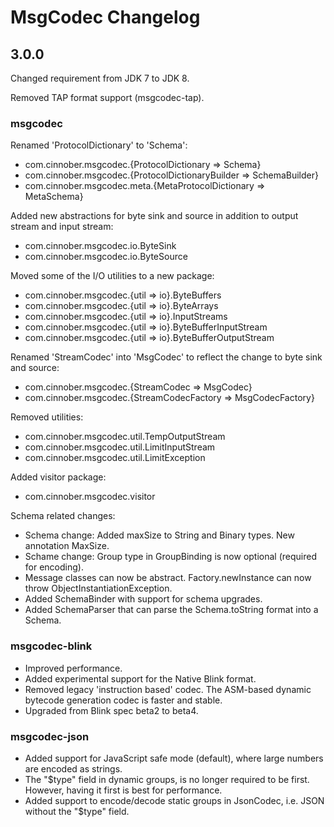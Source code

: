 # MsgCodec Changelog

## 3.0.0

Changed requirement from JDK 7 to JDK 8.

Removed TAP format support (msgcodec-tap).

### msgcodec
Renamed 'ProtocolDictionary' to 'Schema':

 - com.cinnober.msgcodec.{ProtocolDictionary => Schema}
 - com.cinnober.msgcodec.{ProtocolDictionaryBuilder => SchemaBuilder}
 - com.cinnober.msgcodec.meta.{MetaProtocolDictionary => MetaSchema}

Added new abstractions for byte sink and source in addition to
output stream and input stream:

 - com.cinnober.msgcodec.io.ByteSink
 - com.cinnober.msgcodec.io.ByteSource

Moved some of the I/O utilities to a new package:

 - com.cinnober.msgcodec.{util => io}.ByteBuffers
 - com.cinnober.msgcodec.{util => io}.ByteArrays
 - com.cinnober.msgcodec.{util => io}.InputStreams
 - com.cinnober.msgcodec.{util => io}.ByteBufferInputStream
 - com.cinnober.msgcodec.{util => io}.ByteBufferOutputStream

Renamed 'StreamCodec' into 'MsgCodec' to reflect the change
to byte sink and source:

 - com.cinnober.msgcodec.{StreamCodec => MsgCodec}
 - com.cinnober.msgcodec.{StreamCodecFactory => MsgCodecFactory}

Removed utilities:

 - com.cinnober.msgcodec.util.TempOutputStream
 - com.cinnober.msgcodec.util.LimitInputStream
 - com.cinnober.msgcodec.util.LimitException
 
Added visitor package:

 - com.cinnober.msgcodec.visitor

Schema related changes:

 - Schema change: Added maxSize to String and Binary types. New annotation MaxSize.
 - Schame change: Group type in GroupBinding is now optional (required for encoding).
 - Message classes can now be abstract. Factory.newInstance can now throw ObjectInstantiationException.
 - Added SchemaBinder with support for schema upgrades.
 - Added SchemaParser that can parse the Schema.toString format into a Schema.

### msgcodec-blink

 - Improved performance.
 - Added experimental support for the Native Blink format.
 - Removed legacy 'instruction based' codec. The ASM-based dynamic bytecode generation codec is faster and stable.
 - Upgraded from Blink spec beta2 to beta4.

### msgcodec-json

 - Added support for JavaScript safe mode (default), where large numbers are encoded as strings.
 - The "$type" field in dynamic groups, is no longer required to be first. However, having it first is best for performance.
 - Added support to encode/decode static groups in JsonCodec, i.e. JSON without the "$type" field.
